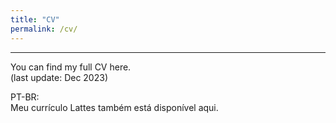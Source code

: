 ```yaml
---
title: "CV"
permalink: /cv/
---
```


------
You can find my full CV <a href="https://drive.google.com/file/d/1PAB80mGV4rOkWyHsdRzO07VUfb2jk7w2/view?usp=sharing" style="text-decoration: none">here</a>.<br>
(last update: Dec 2023)

PT-BR:<br>Meu currículo Lattes também está disponível <a href="http://lattes.cnpq.br/0908820044824584" style="text-decoration: none">aqui</a>.
